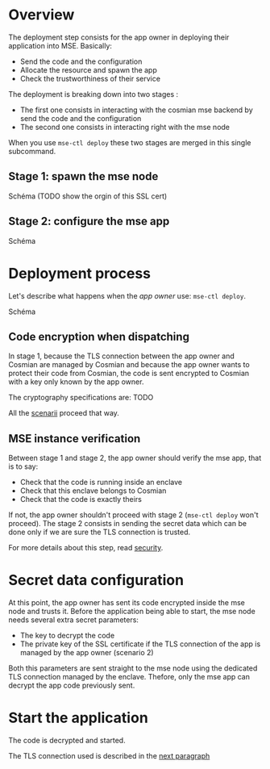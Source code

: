 # Overview

The deployment step consists for the app owner in deploying their application into MSE. Basically:
- Send the code and the configuration
- Allocate the resource and spawn the app
- Check the trustworthiness of their service

The deployment is breaking down into two stages : 
- The first one consists in interacting with the cosmian mse backend by send the code and the configuration
- The second one consists in interacting right with the mse node

When you use `mse-ctl deploy` these two stages are merged in this single subcommand.

## Stage 1: spawn the mse node

Schéma (TODO show the orgin of this SSL cert)

## Stage 2: configure the mse app

Schéma

# Deployment process

Let's describe what happens when the *app owner* use: `mse-ctl deploy`.

Schéma

## Code encryption when dispatching

In stage 1, because the TLS connection between the app owner and Cosmian are managed by Cosmian and because the app owner wants to protect their code from Cosmian, the code is sent encrypted to Cosmian with a key only known by the app owner. 

The cryptography specifications are: TODO


All the [scenarii](./scenarii.md) proceed that way. 

## MSE instance verification

Between stage 1 and stage 2, the app owner should verify the mse app, that is to say:

- Check that the code is running inside an enclave
- Check that this enclave belongs to Cosmian
- Check that the code is exactly theirs

If not, the app owner shouldn't proceed with stage 2 (`mse-ctl deploy` won't proceed). The stage 2 consists in sending the secret data which can be done only if we are sure the TLS connection is trusted.

For more details about this step, read [security](security.md).

# Secret data configuration

At this point, the app owner has sent its code encrypted inside the mse node and trusts it. 
Before the application being able to start, the mse node needs several extra secret parameters:

- The key to decrypt the code
- The private key of the SSL certificate if the TLS connection of the app is managed by the app owner (scenario 2)

Both this parameters are sent straight to the mse node using the dedicated TLS connection managed by the enclave. Thefore, only the mse app can decrypt the app code previously sent.

# Start the application

The code is decrypted and started. 

The TLS connection used is described in the [next paragraph](./how_it_works_use.md)

